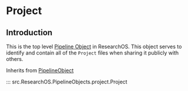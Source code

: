 # Project

## Introduction
This is the top level [Pipeline Object](../Pipeline%20Objects/pipeline_object.md) in ResearchOS. This object serves to identify and contain all of the `Project` files when sharing it publicly with others.

Inherits from [PipelineObject](pipeline_object.md)

::: src.ResearchOS.PipelineObjects.project.Project